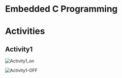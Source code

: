 
# Embedded C Programming 


# Activities

## Activity1
![Activity1_on](https://user-images.githubusercontent.com/62294775/126943245-379733b4-2c42-4f8f-a14f-4f78d789743e.png)


![Activity1-OFF](https://user-images.githubusercontent.com/62294775/126943360-1185d840-f4a2-457c-b747-07af49396979.png)


